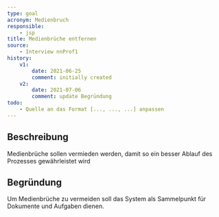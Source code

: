 ```yaml
---
type: goal
acronym: Medienbruch
responsible:
    - jsp
title: Medienbrüche entfernen
source:
    - Interview nnProf1
history:
    v1:
        date: 2021-06-25
        comment: initially created
    v2:
        date: 2021-07-06
        comment: update Begründung
todo:
    - Quelle an das Format [..., ..., ...] anpassen 
---
```


## Beschreibung
Medienbrüche sollen vermieden werden, damit so ein besser Ablauf des Prozesses gewährleistet wird

## Begründung
Um Medienbrüche zu vermeiden soll das System als Sammelpunkt für Dokumente und Aufgaben dienen.
